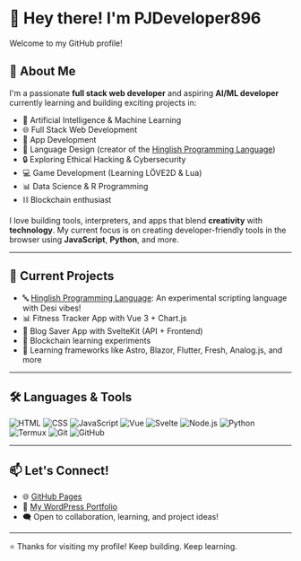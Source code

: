 # 👋 Hey there! I'm PJDeveloper896

Welcome to my GitHub profile!

## 🚀 About Me

I'm a passionate **full stack web developer** and aspiring **AI/ML developer** currently learning and building exciting projects in:

- 🧠 Artificial Intelligence & Machine Learning
- 🌐 Full Stack Web Development
- 📱 App Development
- 🧪 Language Design (creator of the [Hinglish Programming Language](https://pjdeveloper896.github.io/Hinglish-language/))
- 🔒 Exploring Ethical Hacking & Cybersecurity
- 💻 Game Development (Learning LÖVE2D & Lua)
- 📊 Data Science & R Programming
- ⛓️ Blockchain enthusiast

I love building tools, interpreters, and apps that blend **creativity** with **technology**. My current focus is on creating developer-friendly tools in the browser using **JavaScript**, **Python**, and more.

---

## 📌 Current Projects

- 🔤 [Hinglish Programming Language](https://pjdeveloper896.github.io/Hinglish-language/): An experimental scripting language with Desi vibes!
- 📊 Fitness Tracker App with Vue 3 + Chart.js
- 📝 Blog Saver App with SvelteKit (API + Frontend)
- 🔗 Blockchain learning experiments
- 🧱 Learning frameworks like Astro, Blazor, Flutter, Fresh, Analog.js, and more

---

## 🛠️ Languages & Tools

![HTML](https://img.shields.io/badge/-HTML5-E34F26?style=flat&logo=html5&logoColor=white)
![CSS](https://img.shields.io/badge/-CSS3-1572B6?style=flat&logo=css3)
![JavaScript](https://img.shields.io/badge/-JavaScript-F7DF1E?style=flat&logo=javascript&logoColor=black)
![Vue](https://img.shields.io/badge/-Vue.js-4FC08D?style=flat&logo=vue.js)
![Svelte](https://img.shields.io/badge/-Svelte-FF3E00?style=flat&logo=svelte)
![Node.js](https://img.shields.io/badge/-Node.js-339933?style=flat&logo=node.js)
![Python](https://img.shields.io/badge/-Python-3776AB?style=flat&logo=python)
![Termux](https://img.shields.io/badge/-Termux-000000?style=flat&logo=linux)
![Git](https://img.shields.io/badge/-Git-F05032?style=flat&logo=git)
![GitHub](https://img.shields.io/badge/-GitHub-181717?style=flat&logo=github)

---

## 📫 Let's Connect!

- 🌐 [GitHub Pages](https://pjdeveloper896.github.io/)
- 🧳 [My WordPress Portfolio](https://prasoonjadonpis6.wordpress.com/)
- 🗨️ Open to collaboration, learning, and project ideas!

---

⭐️ Thanks for visiting my profile! Keep building. Keep learning.
